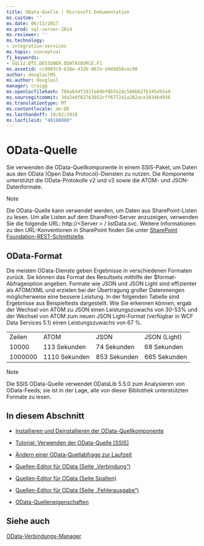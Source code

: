 ```yaml
---
title: OData-Quelle | Microsoft-Dokumentation
ms.custom: ''
ms.date: 06/13/2017
ms.prod: sql-server-2014
ms.reviewer: ''
ms.technology:
- integration-services
ms.topic: conceptual
f1_keywords:
- SQL12.DTS.DESIGNER.ODATASOURCE.F1
ms.assetid: cc9003c9-638e-432b-867e-e949d50cec90
author: douglaslMS
ms.author: douglasl
manager: craigg
ms.openlocfilehash: 788a644f191fe84bf8bfe2dc580b62fb345493a9
ms.sourcegitcommit: 3da2edf82763852cff6772a1a282ace3034b4936
ms.translationtype: MT
ms.contentlocale: de-DE
ms.lasthandoff: 10/02/2018
ms.locfileid: "48188980"
---
```

# <a name="odata-source"></a>OData-Quelle
  Sie verwenden die OData-Quellkomponente in einem SSIS-Paket, um Daten aus den OData (Open Data Protocol)-Diensten zu nutzen. Die Komponente unterstützt die OData-Protokolle v2 und v3 sowie die ATOM- und JSON-Datenformate.  
  
> [!NOTE]  
>  Die OData-Quelle kann verwendet werden, um Daten aus SharePoint-Listen zu lesen. Um alle Listen auf dem SharePoint-Server anzuzeigen, verwenden Sie die folgende URL: http://\<Server > / listData.svc. Weitere Informationen zu den URL-Konventionen in SharePoint finden Sie unter [SharePoint Foundation-REST-Schnittstelle](http://msdn.microsoft.com/library/ff521587.aspx).  
  
## <a name="odata-format"></a>OData-Format  
 Die meisten OData-Dienste geben Ergebnisse in verschiedenen Formaten zurück. Sie können das Format des Resultsets mithilfe der $format-Abfrageoption angeben. Formate wie JSON und JSON Light sind effizienter als ATOM/XML und erzielen bei der Übertragung großer Datenmengen möglicherweise eine bessere Leistung. In der folgenden Tabelle sind Ergebnisse aus Beispieltests dargestellt. Wie Sie erkennen können, ergab der Wechsel von ATOM zu JSON einen Leistungszuwachs von 30-53% und der Wechsel von ATOM zum neuen JSON Light-Format (verfügbar in WCF Data Services 5.1) einen Leistungszuwachs von 67 %.  
  
|||||  
|-|-|-|-|  
|Zeilen|ATOM|JSON|JSON (Light)|  
|10000|113 Sekunden|74 Sekunden|68 Sekunden|  
|1000000|1110 Sekunden|853 Sekunden|665 Sekunden|  
  
> [!NOTE]  
>  Die SSIS OData-Quelle verwendet ODataLib 5.5.0 zum Analysieren von OData-Feeds; sie ist in der Lage, alle von dieser Bibliothek unterstützten Formate zu lesen.  
  
## <a name="in-this-section"></a>In diesem Abschnitt  
  
-   [Installieren und Deinstallieren der OData-Quellkomponente](../install-and-uninstall-odata-source-component.md)  
  
-   [Tutorial: Verwenden der OData-Quelle &#91;SSIS&#93;](tutorial-using-the-odata-source.md)  
  
-   [Ändern einer OData-Quellabfrage zur Laufzeit](modify-odata-source-query-at-runtime.md)  
  
-   [Quellen-Editor für OData &#40;Seite „Verbindung“&#41;](../odata-source-editor-connection-page.md)  
  
-   [Quellen-Editor für OData &#40;Seite Spalten&#41;](../odata-source-editor-columns-page.md)  
  
-   [Quellen-Editor für OData &#40;Seite „Fehlerausgabe“&#41;](../odata-source-editor-error-output-page.md)  
  
-   [OData-Quelleneigenschaften](odata-source-properties.md)  
  
## <a name="see-also"></a>Siehe auch  
 [OData-Verbindungs-Manager](../connection-manager/odata-connection-manager.md)  
  
  
